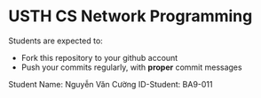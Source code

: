 USTH CS Network Programming
=====================================

Students are expected to:
* Fork this repository to your github account
* Push your commits regularly, with **proper** commit messages

Student Name: Nguyễn Văn Cường
ID-Student: BA9-011
